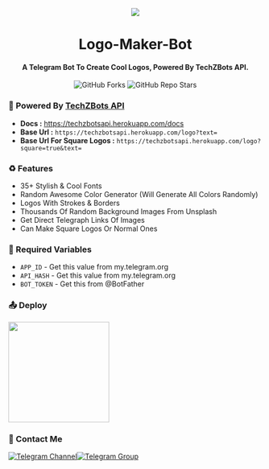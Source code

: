 <p align="center"><a href="https://github.com/Tellybots/Uploader-Bot"><img src="https://telegra.ph/file/04065cd11638d54da9e13.jpg"></a></p> 

<h1 align="center"><b>Logo-Maker-Bot</b></h1>
<h4 align="center"><b>A Telegram Bot To Create Cool Logos, Powered By TechZBots API.</b></h4>

<p align="center" > <img alt="GitHub Forks" src="https://img.shields.io/github/forks/Wistg/mwlogo?label=%F0%9F%8D%B4Forks&logoColor=blue&style=social"> <img alt="GitHub Repo Stars" src="https://img.shields.io/github/stars/TechShreyash/TechZ-Logo-Maker-Bot?label=%E2%AD%90%EF%B8%8FStars&logoColor=blue&style=social"> </p>

### 📘 Powered By <a href="https://techzbotsapi.herokuapp.com/">TechZBots API</a>
* **Docs :** https://techzbotsapi.herokuapp.com/docs
* **Base Url :** `https://techzbotsapi.herokuapp.com/logo?text=`
* **Base Url For Square Logos :** `https://techzbotsapi.herokuapp.com/logo?square=true&text=`

### ♻️ Features
* 35+ Stylish & Cool Fonts
* Random Awesome Color Generator (Will Generate All Colors Randomly)
* Logos With Strokes & Borders
* Thousands Of Random Background Images From Unsplash
* Get Direct Telegraph Links Of Images
* Can Make Square Logos Or Normal Ones

### 🧲 Required Variables

* `APP_ID` - Get this value from my.telegram.org
* `API_HASH` - Get this value from my.telegram.org
* `BOT_TOKEN` - Get this from @BotFather

### 📤 Deploy
<p><a href="https://heroku.com/deploy?template=https://github.com/TechShreyash/TechZ-Logo-Maker-Bot.git"><img src="https://img.shields.io/badge/Deploy%20To%20Heroku-blueviolet?style=for-the-badge&logo=heroku" width="200""/></a></p>

### 👤 Contact Me
[![Telegram Channel](https://img.shields.io/static/v1?label=Join&message=Telegram%20Channel&color=blueviolet&style=for-the-badge&logo=telegram&logoColor=violet)](https://telegram.me/TechZBots)[![Telegram Group](https://img.shields.io/static/v1?label=Join&message=Telegram%20Group&color=blueviolet&style=for-the-badge&logo=telegram&logoColor=violet)](https://telegram.me/TechZBots_Support)
